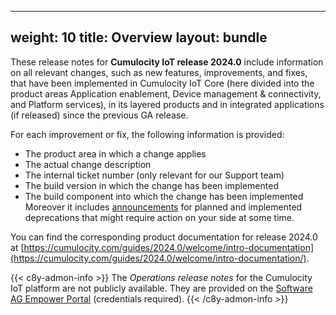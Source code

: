 
---
weight: 10
title: Overview
layout: bundle
---

These release notes for **Cumulocity IoT release 2024.0** include information on all relevant changes, such as new features, improvements, and fixes, that have been implemented in Cumulocity IoT Core (here divided into the product areas Application enablement, Device management & connectivity, and Platform services), in its layered products and in integrated applications (if released) since the previous GA release.

For each improvement or fix, the following information is provided:

- The product area in which a change applies
- The actual change description
- The internal ticket number (only relevant for our Support team)
- The build version in which the change has been implemented
- The build component into which the change has been implemented
Moreover it includes [announcements](/release-2024-0/announcements-2024-0/) for planned and implemented deprecations that might require action on your side at some time.

You can find the corresponding product documentation for release 2024.0 at [https://cumulocity.com/guides/2024.0/welcome/intro-documentation](https://cumulocity.com/guides/2024.0/welcome/intro-documentation/).

{{< c8y-admon-info >}}
The *Operations release notes* for the Cumulocity IoT platform are not publicly available. They are provided on the [Software AG Empower Portal](https://documentation.softwareag.com/) (credentials required).
{{< /c8y-admon-info >}}
